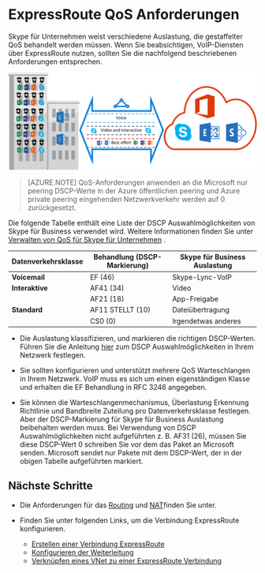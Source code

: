 <properties
   pageTitle="QoS-Anforderungen für ExpressRoute | Microsoft Azure"
   description="Diese Seite enthält ausführliche Anforderungen für das Konfigurieren und Verwalten von QoS für ExpressRoute Schaltkreise."
   documentationCenter="na"
   services="expressroute"
   authors="cherylmc"
   manager="carmonm"
   editor=""/>
<tags
   ms.service="expressroute"
   ms.devlang="na"
   ms.topic="get-started-article"
   ms.tgt_pltfrm="na"
   ms.workload="infrastructure-services"
   ms.date="10/10/2016"
   ms.author="cherylmc"/>

# <a name="expressroute-qos-requirements"></a>ExpressRoute QoS Anforderungen

Skype für Unternehmen weist verschiedene Auslastung, die gestaffelter QoS behandelt werden müssen. Wenn Sie beabsichtigen, VoIP-Diensten über ExpressRoute nutzen, sollten Sie die nachfolgend beschriebenen Anforderungen entsprechen.

![](./media/expressroute-qos/expressroute-qos.png)

>[AZURE.NOTE] QoS-Anforderungen anwenden an die Microsoft nur peering DSCP-Werte in der Azure öffentlichen peering und Azure private peering eingehenden Netzwerkverkehr werden auf 0 zurückgesetzt. 

Die folgende Tabelle enthält eine Liste der DSCP Auswahlmöglichkeiten von Skype für Business verwendet wird. Weitere Informationen finden Sie unter [Verwalten von QoS für Skype für Unternehmen](https://technet.microsoft.com/library/gg405409.aspx) .

| **Datenverkehrsklasse** | **Behandlung (DSCP-Markierung)** | **Skype für Business Auslastung** |
|---|---|---|
| **Voicemail** | EF (46) | Skype-Lync-VoIP |
| **Interaktive** | AF41 (34) | Video |
|   | AF21 (18) | App-Freigabe | 
| **Standard** | AF11 STELLT (10) | Dateiübertragung|
|   | CS0 (0) | Irgendetwas anderes| 


- Die Auslastung klassifizieren, und markieren die richtigen DSCP-Werten. Führen Sie die Anleitung [hier](https://technet.microsoft.com/library/gg405409.aspx) zum DSCP Auswahlmöglichkeiten in Ihrem Netzwerk festlegen.

- Sie sollten konfigurieren und unterstützt mehrere QoS Warteschlangen in Ihrem Netzwerk. VoIP muss es sich um einen eigenständigen Klasse und erhalten die EF Behandlung in RFC 3246 angegeben. 

- Sie können die Warteschlangenmechanismus, Überlastung Erkennung Richtlinie und Bandbreite Zuteilung pro Datenverkehrsklasse festlegen. Aber der DSCP-Markierung für Skype für Business Auslastung beibehalten werden muss. Bei Verwendung von DSCP Auswahlmöglichkeiten nicht aufgeführten z. B. AF31 (26), müssen Sie diese DSCP-Wert 0 schreiben Sie vor dem das Paket an Microsoft senden. Microsoft sendet nur Pakete mit dem DSCP-Wert, der in der obigen Tabelle aufgeführten markiert. 

## <a name="next-steps"></a>Nächste Schritte

- Die Anforderungen für das [Routing](expressroute-routing.md) und [NAT](expressroute-nat.md)finden Sie unter.
- Finden Sie unter folgenden Links, um die Verbindung ExpressRoute konfigurieren.

    - [Erstellen einer Verbindung ExpressRoute](expressroute-howto-circuit-classic.md)
    - [Konfigurieren der Weiterleitung](expressroute-howto-routing-classic.md)
    - [Verknüpfen eines VNet zu einer ExpressRoute Verbindung](expressroute-howto-linkvnet-classic.md)
